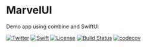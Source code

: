 # MarvelUI
Demo app using combine and SwiftUI

[![Twitter](https://img.shields.io/badge/contact-%40pcalcagnino-blue)](http://twitter.com/pcalcagnino)
[![Swift](https://img.shields.io/badge/swift-5-orange)](https://swift.org)
[![License](https://img.shields.io/github/license/pcalcagnino/MarvelUI)](LICENSE)
[![Build Status](https://travis-ci.com/pcalcagnino/MarvelUI.svg?branch=main)](https://travis-ci.com/pcalcagnino/MarvelUI)
[![codecov](https://codecov.io/gh/pcalcagnino/MarvelUI/branch/main/graph/badge.svg?token=NFJNNWPDBQ)](https://codecov.io/gh/pcalcagnino/MarvelUI)
<!--[![codebeat badge](https://codebeat.co/badges/108a1b6e-5599-44b6-9651-28494ace429e)](https://codebeat.co/projects/github-com-pcalcagnino-marvelui-main)-->

